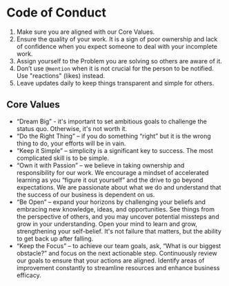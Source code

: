 # Code of Conduct

1. Make sure you are aligned with our Core Values.
2. Ensure the quality of your work. It is a sign of poor ownership and lack of confidence when you expect someone to deal with your incomplete work.
3. Assign yourself to the Problem you are solving so others are aware of it.
4. Don’t use `@mention` when it is not crucial for the person to be notified. Use "reactions" (likes) instead.
5. Leave updates daily to keep things transparent and simple for others.

## Core Values

- “Dream Big” - it's important to set ambitious goals to challenge the status quo. Otherwise, it's not worth it.
- “Do the Right Thing” – if you do something “right” but it is the wrong thing to do, your efforts will be in vain.
- “Keep it Simple” – simplicity is a significant key to success. The most complicated skill is to be simple.
- “Own it with Passion” – we believe in taking ownership and responsibility for our work. We encourage a mindset of accelerated learning as you “figure it out yourself” and the drive to go beyond expectations. We are passionate about what we do and understand that the success of our business is dependent on us.
- “Be Open” – expand your horizons by challenging your beliefs and embracing new knowledge, ideas, and opportunities. See things from the perspective of others, and you may uncover potential missteps and grow in your understanding. Open your mind to learn and grow, strengthening your self-belief. It's not failure that matters, but the ability to get back up after falling.
- “Keep the Focus” – to achieve our team goals, ask, “What is our biggest obstacle?” and focus on the next actionable step. Continuously review our goals to ensure that your actions are aligned. Identify areas of improvement constantly to streamline resources and enhance business efficacy.